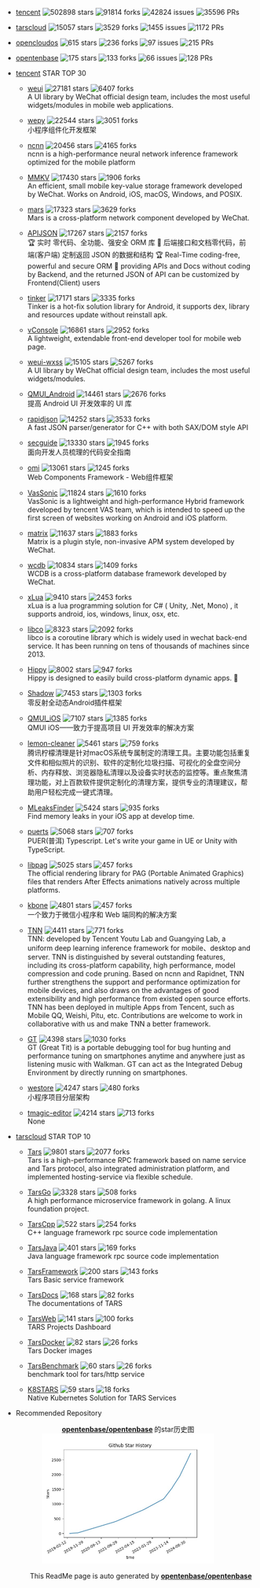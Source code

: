 
+ [tencent](https://github.com/tencent)
![502898 stars](https://img.shields.io/badge/Stars-502898-green)
![91814 forks](https://img.shields.io/badge/Forks-91814-green)
![42824 issues](https://img.shields.io/badge/Issues-42824-green)
![35596 PRs](https://img.shields.io/badge/PRs-35596-green)

+ [tarscloud](https://github.com/tarscloud)
![15057 stars](https://img.shields.io/badge/Stars-15057-green)
![3529 forks](https://img.shields.io/badge/Forks-3529-green)
![1455 issues](https://img.shields.io/badge/Issues-1455-green)
![1172 PRs](https://img.shields.io/badge/PRs-1172-green)

+ [opencloudos](https://github.com/opencloudos)
![615 stars](https://img.shields.io/badge/Stars-615-green)
![236 forks](https://img.shields.io/badge/Forks-236-green)
![97 issues](https://img.shields.io/badge/Issues-97-green)
![215 PRs](https://img.shields.io/badge/PRs-215-green)

+ [opentenbase](https://github.com/opentenbase)
![175 stars](https://img.shields.io/badge/Stars-175-green)
![133 forks](https://img.shields.io/badge/Forks-133-green)
![66 issues](https://img.shields.io/badge/Issues-66-green)
![128 PRs](https://img.shields.io/badge/PRs-128-green)



+ [tencent](https://github.com/tencent) STAR TOP 30
    
    + [weui](https://github.com/tencent/weui) 
    ![27181 stars](https://img.shields.io/badge/Stars-27181-green)
    ![6407 forks](https://img.shields.io/badge/Forks-6407-green)  
    A UI library by WeChat official design team, includes the most useful widgets/modules in mobile web applications.
    
    + [wepy](https://github.com/tencent/wepy) 
    ![22544 stars](https://img.shields.io/badge/Stars-22544-green)
    ![3051 forks](https://img.shields.io/badge/Forks-3051-green)  
    小程序组件化开发框架
    
    + [ncnn](https://github.com/tencent/ncnn) 
    ![20456 stars](https://img.shields.io/badge/Stars-20456-green)
    ![4165 forks](https://img.shields.io/badge/Forks-4165-green)  
    ncnn is a high-performance neural network inference framework optimized for the mobile platform
    
    + [MMKV](https://github.com/tencent/MMKV) 
    ![17430 stars](https://img.shields.io/badge/Stars-17430-green)
    ![1906 forks](https://img.shields.io/badge/Forks-1906-green)  
    An efficient, small mobile key-value storage framework developed by WeChat. Works on Android, iOS, macOS, Windows, and POSIX.
    
    + [mars](https://github.com/tencent/mars) 
    ![17323 stars](https://img.shields.io/badge/Stars-17323-green)
    ![3629 forks](https://img.shields.io/badge/Forks-3629-green)  
    Mars is a cross-platform network component  developed by WeChat.
    
    + [APIJSON](https://github.com/tencent/APIJSON) 
    ![17267 stars](https://img.shields.io/badge/Stars-17267-green)
    ![2157 forks](https://img.shields.io/badge/Forks-2157-green)  
    🏆 实时 零代码、全功能、强安全 ORM 库 🚀 后端接口和文档零代码，前端(客户端) 定制返回 JSON 的数据和结构 🏆 Real-Time coding-free, powerful and secure ORM 🚀  providing APIs and Docs without coding by Backend, and the returned JSON of API can be customized by Frontend(Client) users
    
    + [tinker](https://github.com/tencent/tinker) 
    ![17171 stars](https://img.shields.io/badge/Stars-17171-green)
    ![3335 forks](https://img.shields.io/badge/Forks-3335-green)  
    Tinker is a hot-fix solution library for Android, it supports dex, library and resources update without reinstall apk.
    
    + [vConsole](https://github.com/tencent/vConsole) 
    ![16861 stars](https://img.shields.io/badge/Stars-16861-green)
    ![2952 forks](https://img.shields.io/badge/Forks-2952-green)  
    A lightweight, extendable front-end developer tool for mobile web page.
    
    + [weui-wxss](https://github.com/tencent/weui-wxss) 
    ![15105 stars](https://img.shields.io/badge/Stars-15105-green)
    ![5267 forks](https://img.shields.io/badge/Forks-5267-green)  
    A UI library by WeChat official design team, includes the most useful widgets/modules.
    
    + [QMUI_Android](https://github.com/tencent/QMUI_Android) 
    ![14461 stars](https://img.shields.io/badge/Stars-14461-green)
    ![2676 forks](https://img.shields.io/badge/Forks-2676-green)  
    提高 Android UI 开发效率的 UI 库
    
    + [rapidjson](https://github.com/tencent/rapidjson) 
    ![14252 stars](https://img.shields.io/badge/Stars-14252-green)
    ![3533 forks](https://img.shields.io/badge/Forks-3533-green)  
    A fast JSON parser/generator for C++ with both SAX/DOM style API
    
    + [secguide](https://github.com/tencent/secguide) 
    ![13330 stars](https://img.shields.io/badge/Stars-13330-green)
    ![1945 forks](https://img.shields.io/badge/Forks-1945-green)  
    面向开发人员梳理的代码安全指南
    
    + [omi](https://github.com/tencent/omi) 
    ![13061 stars](https://img.shields.io/badge/Stars-13061-green)
    ![1245 forks](https://img.shields.io/badge/Forks-1245-green)  
    Web Components Framework - Web组件框架
    
    + [VasSonic](https://github.com/tencent/VasSonic) 
    ![11824 stars](https://img.shields.io/badge/Stars-11824-green)
    ![1610 forks](https://img.shields.io/badge/Forks-1610-green)  
    VasSonic is a lightweight and high-performance Hybrid framework developed by tencent VAS team, which is intended to speed up the first screen of websites working on Android and iOS platform. 
    
    + [matrix](https://github.com/tencent/matrix) 
    ![11637 stars](https://img.shields.io/badge/Stars-11637-green)
    ![1883 forks](https://img.shields.io/badge/Forks-1883-green)  
    Matrix is a plugin style, non-invasive APM system developed by WeChat.
    
    + [wcdb](https://github.com/tencent/wcdb) 
    ![10834 stars](https://img.shields.io/badge/Stars-10834-green)
    ![1409 forks](https://img.shields.io/badge/Forks-1409-green)  
    WCDB is a cross-platform database framework developed by WeChat.
    
    + [xLua](https://github.com/tencent/xLua) 
    ![9410 stars](https://img.shields.io/badge/Stars-9410-green)
    ![2453 forks](https://img.shields.io/badge/Forks-2453-green)  
    xLua is a lua programming solution for  C# ( Unity, .Net, Mono) , it supports android, ios, windows, linux, osx, etc.
    
    + [libco](https://github.com/tencent/libco) 
    ![8323 stars](https://img.shields.io/badge/Stars-8323-green)
    ![2092 forks](https://img.shields.io/badge/Forks-2092-green)  
    libco is a coroutine library which is widely used in wechat  back-end service. It has been running on tens of thousands of machines since 2013.
    
    + [Hippy](https://github.com/tencent/Hippy) 
    ![8002 stars](https://img.shields.io/badge/Stars-8002-green)
    ![947 forks](https://img.shields.io/badge/Forks-947-green)  
    Hippy is designed to easily build cross-platform dynamic apps. 👏
    
    + [Shadow](https://github.com/tencent/Shadow) 
    ![7453 stars](https://img.shields.io/badge/Stars-7453-green)
    ![1303 forks](https://img.shields.io/badge/Forks-1303-green)  
    零反射全动态Android插件框架
    
    + [QMUI_iOS](https://github.com/tencent/QMUI_iOS) 
    ![7107 stars](https://img.shields.io/badge/Stars-7107-green)
    ![1385 forks](https://img.shields.io/badge/Forks-1385-green)  
    QMUI iOS——致力于提高项目 UI 开发效率的解决方案
    
    + [lemon-cleaner](https://github.com/tencent/lemon-cleaner) 
    ![5461 stars](https://img.shields.io/badge/Stars-5461-green)
    ![759 forks](https://img.shields.io/badge/Forks-759-green)  
    腾讯柠檬清理是针对macOS系统专属制定的清理工具。主要功能包括重复文件和相似照片的识别、软件的定制化垃圾扫描、可视化的全盘空间分析、内存释放、浏览器隐私清理以及设备实时状态的监控等。重点聚焦清理功能，对上百款软件提供定制化的清理方案，提供专业的清理建议，帮助用户轻松完成一键式清理。
    
    + [MLeaksFinder](https://github.com/tencent/MLeaksFinder) 
    ![5424 stars](https://img.shields.io/badge/Stars-5424-green)
    ![935 forks](https://img.shields.io/badge/Forks-935-green)  
    Find memory leaks in your iOS app at develop time.
    
    + [puerts](https://github.com/tencent/puerts) 
    ![5068 stars](https://img.shields.io/badge/Stars-5068-green)
    ![707 forks](https://img.shields.io/badge/Forks-707-green)  
    PUER(普洱) Typescript. Let's write your game in UE or Unity with TypeScript.
    
    + [libpag](https://github.com/tencent/libpag) 
    ![5025 stars](https://img.shields.io/badge/Stars-5025-green)
    ![457 forks](https://img.shields.io/badge/Forks-457-green)  
    The official rendering library for PAG (Portable Animated Graphics) files that renders After Effects animations natively across multiple platforms.
    
    + [kbone](https://github.com/tencent/kbone) 
    ![4801 stars](https://img.shields.io/badge/Stars-4801-green)
    ![457 forks](https://img.shields.io/badge/Forks-457-green)  
    一个致力于微信小程序和 Web 端同构的解决方案
    
    + [TNN](https://github.com/tencent/TNN) 
    ![4411 stars](https://img.shields.io/badge/Stars-4411-green)
    ![771 forks](https://img.shields.io/badge/Forks-771-green)  
    TNN: developed by Tencent Youtu Lab and Guangying Lab, a uniform deep learning inference framework for mobile、desktop and server. TNN is distinguished by several outstanding features, including its cross-platform capability, high performance, model compression and code pruning. Based on ncnn and Rapidnet, TNN further strengthens the support and performance optimization for mobile devices, and also draws on the advantages of good extensibility and high performance from existed open source efforts. TNN has been deployed in multiple Apps from Tencent, such as Mobile QQ, Weishi, Pitu, etc. Contributions are welcome to work in collaborative with us and make TNN a better framework. 
    
    + [GT](https://github.com/tencent/GT) 
    ![4398 stars](https://img.shields.io/badge/Stars-4398-green)
    ![1030 forks](https://img.shields.io/badge/Forks-1030-green)  
    GT (Great Tit) is a portable debugging tool for bug hunting and performance tuning on smartphones anytime and anywhere just as listening music with Walkman. GT can act as the Integrated Debug Environment by directly running on smartphones.
    
    + [westore](https://github.com/tencent/westore) 
    ![4247 stars](https://img.shields.io/badge/Stars-4247-green)
    ![480 forks](https://img.shields.io/badge/Forks-480-green)  
    小程序项目分层架构
    
    + [tmagic-editor](https://github.com/tencent/tmagic-editor) 
    ![4214 stars](https://img.shields.io/badge/Stars-4214-green)
    ![713 forks](https://img.shields.io/badge/Forks-713-green)  
    None
    

+ [tarscloud](https://github.com/tarscloud) STAR TOP 10
    
    + [Tars](https://github.com/tarscloud/Tars) 
    ![9801 stars](https://img.shields.io/badge/Stars-9801-green)
    ![2077 forks](https://img.shields.io/badge/Forks-2077-green)  
    Tars is a high-performance RPC framework based on name service and Tars protocol, also integrated administration platform, and implemented hosting-service via flexible schedule.
    
    + [TarsGo](https://github.com/tarscloud/TarsGo) 
    ![3328 stars](https://img.shields.io/badge/Stars-3328-green)
    ![508 forks](https://img.shields.io/badge/Forks-508-green)  
    A  high performance microservice  framework  in golang. A linux foundation project.
    
    + [TarsCpp](https://github.com/tarscloud/TarsCpp) 
    ![522 stars](https://img.shields.io/badge/Stars-522-green)
    ![254 forks](https://img.shields.io/badge/Forks-254-green)  
    C++ language framework rpc source code implementation
    
    + [TarsJava](https://github.com/tarscloud/TarsJava) 
    ![401 stars](https://img.shields.io/badge/Stars-401-green)
    ![169 forks](https://img.shields.io/badge/Forks-169-green)  
    Java language framework rpc source code implementation
    
    + [TarsFramework](https://github.com/tarscloud/TarsFramework) 
    ![200 stars](https://img.shields.io/badge/Stars-200-green)
    ![143 forks](https://img.shields.io/badge/Forks-143-green)  
    Tars Basic service framework
    
    + [TarsDocs](https://github.com/tarscloud/TarsDocs) 
    ![168 stars](https://img.shields.io/badge/Stars-168-green)
    ![82 forks](https://img.shields.io/badge/Forks-82-green)  
    The documentations of TARS
    
    + [TarsWeb](https://github.com/tarscloud/TarsWeb) 
    ![141 stars](https://img.shields.io/badge/Stars-141-green)
    ![100 forks](https://img.shields.io/badge/Forks-100-green)  
    TARS Projects Dashboard
    
    + [TarsDocker](https://github.com/tarscloud/TarsDocker) 
    ![82 stars](https://img.shields.io/badge/Stars-82-green)
    ![26 forks](https://img.shields.io/badge/Forks-26-green)  
    Tars Docker  images
    
    + [TarsBenchmark](https://github.com/tarscloud/TarsBenchmark) 
    ![60 stars](https://img.shields.io/badge/Stars-60-green)
    ![26 forks](https://img.shields.io/badge/Forks-26-green)  
    benchmark tool for tars/http service
    
    + [K8STARS](https://github.com/tarscloud/K8STARS) 
    ![59 stars](https://img.shields.io/badge/Stars-59-green)
    ![18 forks](https://img.shields.io/badge/Forks-18-green)  
    Native Kubernetes  Solution for TARS Services
    


+ Recommended Repository  
<p align="center">
      <strong>
        <a href="https://github.com/opentenbase/opentenbase" target="_blank">opentenbase/opentenbase</a>
      </strong>  的star历史图
  <br>
  <img src="https://raw.githubusercontent.com/ButterAndButterfly/GithubTools/master/data/stars_history.jpg" width="350px"></img>    
</p>

<p align="right">
      This ReadMe page is auto generated by 
      <strong>
        <a href="https://github.com/opentenbase/opentenbase" target="_blank">opentenbase/opentenbase</a><br>
      </strong>   
</p>